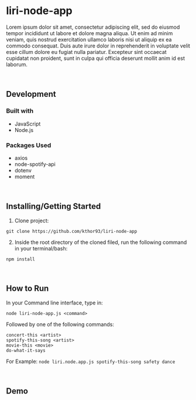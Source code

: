 # liri-node-app

Lorem ipsum dolor sit amet, consectetur adipiscing elit, sed do eiusmod tempor incididunt ut labore et dolore magna aliqua. Ut enim ad minim veniam, quis nostrud exercitation ullamco laboris nisi ut aliquip ex ea commodo consequat. Duis aute irure dolor in reprehenderit in voluptate velit esse cillum dolore eu fugiat nulla pariatur. Excepteur sint occaecat cupidatat non proident, sunt in culpa qui officia deserunt mollit anim id est laborum.

&nbsp;

 ## Development
 ### Built with
 * JavaScript
 * Node.js
 
 ### Packages Used
 * axios
 * node-spotify-api
 * dotenv
 * moment
 
 &nbsp;

## Installing/Getting Started
1. Clone project:

 `git clone https://github.com/kthor93/liri-node-app`
 
2. Inside the root directory of the cloned filed, run the following command in your terminal/bash:

 `npm install`
 
 &nbsp;
 
  ## How to Run
 In your Command line interface, type in:
 
 `node liri-node-app.js <command>`
 
 Followed by one of the following commands:
 
 `concert-this <artist>`\
 `spotify-this-song <artist>`\
 `movie-this <movie>`\
 `do-what-it-says`
 
 For Example:
 `node liri.node.app.js spotify-this-song safety dance`
 
 &nbsp;

## Demo
